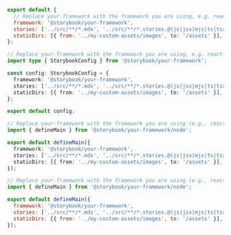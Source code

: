 ```js filename=".storybook/main.js" renderer="common" language="js" tabTitle="CSF 3"
export default {
  // Replace your-framework with the framework you are using, e.g. react-vite, nextjs, vue3-vite, etc.
  framework: '@storybook/your-framework',
  stories: ['../src/**/*.mdx', '../src/**/*.stories.@(js|jsx|mjs|ts|tsx)'],
  staticDirs: [{ from: '../my-custom-assets/images', to: '/assets' }],
};
```

```ts filename=".storybook/main.ts" renderer="common" language="ts" tabTitle="CSF 3"
// Replace your-framework with the framework you are using, e.g. react-vite, nextjs, vue3-vite, etc.
import type { StorybookConfig } from '@storybook/your-framework';

const config: StorybookConfig = {
  framework: '@storybook/your-framework',
  stories: ['../src/**/*.mdx', '../src/**/*.stories.@(js|jsx|mjs|ts|tsx)'],
  staticDirs: [{ from: '../my-custom-assets/images', to: '/assets' }],
};

export default config;
```

```ts filename=".storybook/main.ts" renderer="react" language="ts" tabTitle="CSF Next 🧪"
// Replace your-framework with the framework you are using (e.g., react-vite, nextjs, nextjs-vite)
import { defineMain } from '@storybook/your-framework/node';

export default defineMain({
  framework: '@storybook/your-framework',
  stories: ['../src/**/*.mdx', '../src/**/*.stories.@(js|jsx|mjs|ts|tsx)'],
  staticDirs: [{ from: '../my-custom-assets/images', to: '/assets' }],
});
```

<!-- JS snippets still needed while providing both CSF 3 & Next -->

```js filename=".storybook/main.js" renderer="react" language="js" tabTitle="CSF Next 🧪"
// Replace your-framework with the framework you are using (e.g., react-vite, nextjs, nextjs-vite)
import { defineMain } from '@storybook/your-framework/node';

export default defineMain({
  framework: '@storybook/your-framework',
  stories: ['../src/**/*.mdx', '../src/**/*.stories.@(js|jsx|mjs|ts|tsx)'],
  staticDirs: [{ from: '../my-custom-assets/images', to: '/assets' }],
});
```

